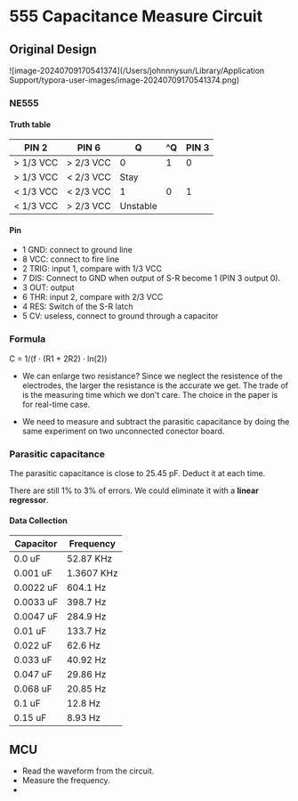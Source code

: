 # 555 Capacitance Measure Circuit



## Original Design

![image-20240709170541374](/Users/johnnnysun/Library/Application Support/typora-user-images/image-20240709170541374.png)

### NE555

#### Truth table

| PIN 2     | PIN 6     | Q        | ^Q   | PIN 3 |
| --------- | --------- | -------- | ---- | ----- |
| > 1/3 VCC | > 2/3 VCC | 0        | 1    | 0     |
| > 1/3 VCC | < 2/3 VCC | Stay     |      |       |
| < 1/3 VCC | < 2/3 VCC | 1        | 0    | 1     |
| < 1/3 VCC | > 2/3 VCC | Unstable |      |       |



#### Pin

* 1 GND: connect to ground line
* 8 VCC: connect to fire line
* 2 TRIG: input 1, compare with 1/3 VCC
* 7 DIS: Connect to GND when output of S-R become 1 (PIN 3 output 0).
* 3 OUT: output
* 6 THR: input 2, compare with 2/3 VCC
* 4 RES: Switch of the S-R latch
* 5 CV: useless, connect to ground through a capacitor



### Formula

C = 1/(f · (R1 + 2R2) · ln(2)) 

* We can enlarge two resistance? Since we neglect the resistence of the electrodes, the larger the resistance is the accurate we get. The trade of is the measuring time which we don't care. The choice in the paper is for real-time case.

* We need to measure and subtract the parasitic capacitance by doing the same experiment on two unconnected conector board.



### Parasitic capacitance

The parasitic capacitance is close to 25.45 pF. Deduct it at each time. 

There are still 1% to 3% of errors. We could eliminate it with a **linear regressor**. 

#### Data Collection

| Capacitor | Frequency  |
| --------- | ---------- |
| 0.0 uF    | 52.87 KHz  |
| 0.001 uF  | 1.3607 KHz |
| 0.0022 uF | 604.1 Hz   |
| 0.0033 uF | 398.7 Hz   |
| 0.0047 uF | 284.9 Hz   |
| 0.01 uF   | 133.7 Hz   |
| 0.022 uF  | 62.6 Hz    |
| 0.033 uF  | 40.92 Hz   |
| 0.047 uF  | 29.86 Hz   |
| 0.068 uF  | 20.85 Hz   |
| 0.1 uF    | 12.8 Hz    |
| 0.15 uF   | 8.93 Hz    |





##  MCU

* Read the waveform from the circuit.
* Measure the frequency.
* 